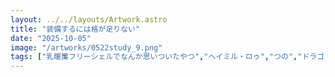 ```yaml
---
layout: ../../layouts/Artwork.astro
title: "装備するには格が足りない"
date: "2025-10-05"
image: "/artworks/0522study_9.png"
tags: ["乳暖簾フリーシェルでなんか思いついたやつ","ヘイミル・ロゥ","つの","ドラゴンガール","シスター","モノクロ"]
---
```


